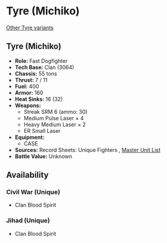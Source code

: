 # Tyre (Michiko) 

[Other Tyre variants](../tyre.md) 

## Tyre (Michiko) 

- **Role:** Fast Dogfighter 
- **Tech Base:** Clan (3064) 
- **Chassis:** 55 tons 
- **Thrust:** 7 / 11 
- **Fuel:** 400 
- **Armor:** 160 
- **Heat Sinks:** 16 (32) 
- **Weapons:** 
  - Streak SRM 6 (ammo: 30) 
  - Medium Pulse Laser × 4 
  - Heavy Medium Laser × 2 
  - ER Small Laser 
- **Equipment:** 
  - CASE 
- **Sources:** Record Sheets: Unique Fighters , [Master Unit List](http://masterunitlist.info/Unit/Details/3339) 
- **Battle Value:** Unknown 

## Availability 

### Civil War (Unique) 

- Clan Blood Spirit 

### Jihad (Unique) 

- Clan Blood Spirit 

